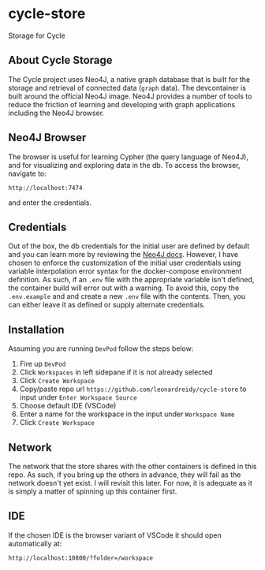 # cycle-store

Storage for Cycle

## About Cycle Storage

The Cycle project uses Neo4J, a native graph database that is built for the storage and retrieval of connected data (`graph` data). The devcontainer is built around the official Neo4J image. Neo4J provides a number of tools to reduce the friction of learning and developing with graph applications including the Neo4J browser.

## Neo4J Browser

The browser is useful for learning Cypher (the query language of Neo4J), and for visualizing and exploring data in the db. To access the browser, navigate to:

 `http://localhost:7474`

and enter the credentials.

## Credentials

Out of the box, the db credentials for the initial user are defined by default and you can learn more by reviewing the [Neo4J docs](https://neo4j.com/docs/operations-manual/current/configuration/set-initial-password/). However, I have chosen to enforce the customization of the initial user credentials using variable interpolation error syntax for the docker-compose environment definition. As such, if an `.env` file with the appropriate variable isn't defined, the container build will error out with a warning. To avoid this, copy the `.env.example` and and create a new `.env` file with the contents. Then, you can either leave it as defined or supply alternate credentials.

## Installation

Assuming you are running `DevPod` follow the steps below:

1) Fire up `DevPod`
2) Click `Workspaces` in left sidepane if it is not already selected
3) Click `Create Workspace`
4) Copy/paste repo url `https://github.com/leonardreidy/cycle-store` to input under `Enter Workspace Source`
5) Choose default IDE (VSCode)
6) Enter a name for the workspace in the input under `Workspace Name`
7) Click `Create Workspace`

## Network

The network that the store shares with the other containers is defined in this repo. As such, if you bring up the others in advance, they will fail as the network doesn't yet exist. I will revisit this later. For now, it is adequate as it is simply a matter of spinning up this container first.

## IDE

If the chosen IDE is the browser variant of VSCode it should open automatically at:

`http://localhost:10800/?folder=/workspace`